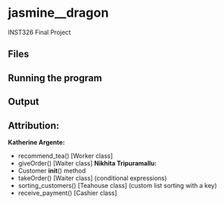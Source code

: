 # jasmine__dragon
INST326 Final Project


## Files

## Running the program

## Output


## Attribution:
**Katherine Argente:**
- recommend_tea() [Worker class]
- giveOrder() [Waiter class]
**Nikhita Tripuramallu:**
- Customer __init__() method
- takeOrder() [Waiter class] (conditional expressions)
- sorting_customers() [Teahouse class] (custom list sorting with a key)
- receive_payment() [Cashier class]
